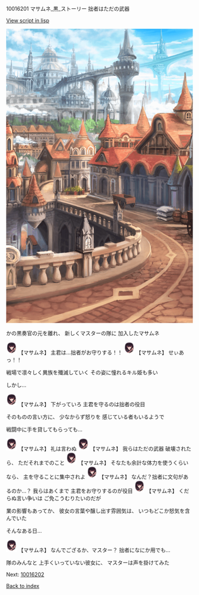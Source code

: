 10016201 マサムネ_黒_ストーリー 拙者はただの武器

[View script in lisp](../scripts/10016201.txt)

![town.png](../images/backgrounds/town.png)

かの黒奏官の元を離れ、
新しくマスターの隊に
加入したマサムネ

<img src="../images/units/100161.png" alt="100161.png" height="34"/>
【マサムネ】
主君は…拙者がお守りする！！

<img src="../images/units/100161.png" alt="100161.png" height="34"/>
【マサムネ】
せぃあっ！！

戦場で凛々しく異族を殲滅していく
その姿に憧れるキル姫も多い

しかし…

<img src="../images/units/100161.png" alt="100161.png" height="34"/>
【マサムネ】
下がっていろ
主君を守るのは拙者の役目

そのものの言い方に、
少なからず怒りを
感じている者もいるようで

戦闘中に手を貸してもらっても…

<img src="../images/units/100161.png" alt="100161.png" height="34"/>
【マサムネ】
礼は言わぬ

<img src="../images/units/100161.png" alt="100161.png" height="34"/>
【マサムネ】
我らはただの武器
破壊されたら、
ただそれまでのこと

<img src="../images/units/100161.png" alt="100161.png" height="34"/>
【マサムネ】
そなたも余計な体力を使うくらいなら、
主を守ることに集中されよ

<img src="../images/units/100161.png" alt="100161.png" height="34"/>
【マサムネ】
なんだ？拙者に文句があるのか…？
我らはあくまで
主君をお守りするのが役目

<img src="../images/units/100161.png" alt="100161.png" height="34"/>
【マサムネ】
くだらぬ言い争いは
ご免こうむりたいのだが

業の影響もあってか、
彼女の言葉や醸し出す雰囲気は、
いつもどこか怒気を含んでいた

そんなある日…

<img src="../images/units/100161.png" alt="100161.png" height="34"/>
【マサムネ】
なんでござるか、マスター？
拙者になにか用でも…

隊のみんなと
上手くいっていない彼女に、
マスターは声を掛けてみた


Next: [10016202](10016202.md)

[Back to index](index.md)
